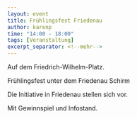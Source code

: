 ```yaml
---
layout: event
title: Frühlingsfest Friedenau
author: karenp
time: "14:00 - 18:00"
tags: [Veranstaltung]
excerpt_separator: <!--mehr-->
---
```


Auf dem Friedrich-Wilhelm-Platz.
<!--mehr-->
Frühlingsfest unter dem Friedenau Schirm

Die Initiative in Friedenau stellen sich vor.

Mit Gewinnspiel und Infostand.
